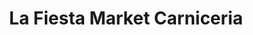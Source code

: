 ---
title: "La Fiesta Market Carniceria"
url: /detroit/la-fiesta-market-carniceria/
shop: supermarket
---